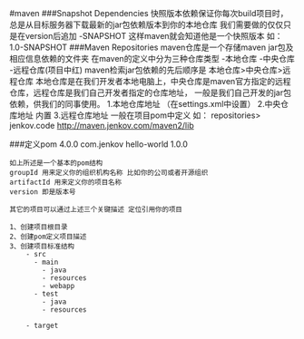 #maven
  ###Snapshot Dependencies
    快照版本依赖保证你每次build项目时，总是从目标服务器下载最新的jar包依赖版本到你的本地仓库
    我们需要做的仅仅只是在version后追加 -SNAPSHOT 这样maven就会知道他是一个快照版本
    如：<version>1.0-SNAPSHOT</version>
  ###Maven Repositories
    maven仓库是一个存储maven jar包及相应信息依赖的文件夹 在maven的定义中分为三种仓库类型
    -本地仓库
    -中央仓库
    -远程仓库(项目中红)
    maven检索jar包依赖的先后顺序是 本地仓库>中央仓库>远程仓库
    本地仓库是在我们开发者本地电脑上，中央仓库是maven官方指定的远程仓库，远程仓库是我们自己开发者指定的仓库地址，
    一般是我们自己开发的jar包依赖，供我们的同事使用。
    1.本地仓库地址 （在settings.xml中设置）
    2.中央仓库地址 内置
    3.远程仓库地址 一般在项目pom中定义
        如：
            repositories>
               <repository>
                   <id>jenkov.code</id>
                   <url>http://maven.jenkov.com/maven2/lib</url>
               </repository>
            </repositories>
  
  ###定义pom
    <project xmlns="http://maven.apache.org/POM/4.0.0"
             xmlns:xsi="http://www.w3.org/2001/XMLSchema-instance"
             xsi:schemaLocation="http://maven.apache.org/POM/4.0.0
                          http://maven.apache.org/xsd/maven-4.0.0.xsd">
        <modelVersion>4.0.0</modelVersion>
        <groupId>com.jenkov</groupId>
        <artifactId>hello-world</artifactId>
        <version>1.0.0</version>
    </project>
    
    如上所述是一个基本的pom结构
    groupId 用来定义你的组织机构名称 比如你的公司或者开源组织
    artifactId 用来定义你的项目名称
    version 即是版本号
    
    其它的项目可以通过上述三个关键描述 定位引用你的项目
    
    1、创建项目根目录 
    2、创建pom定义项目描述
    3、创建项目标准结构
        - src
          - main
            - java
            - resources
            - webapp
          - test
            - java
            - resources
        
        - target
    
    
    
    